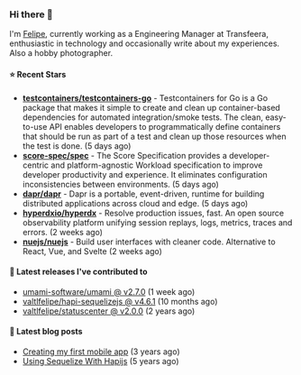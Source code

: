 ### Hi there 👋

I'm [Felipe](https://felipe.im), currently working as a Engineering Manager at Transfeera, enthusiastic in technology and occasionally write about my experiences. Also a hobby photographer.

#### ⭐ Recent Stars
- **[testcontainers/testcontainers-go](https://github.com/testcontainers/testcontainers-go)** - Testcontainers for Go is a Go package that makes it simple to create and clean up container-based dependencies for automated integration/smoke tests. The clean, easy-to-use API enables developers to programmatically define containers that should be run as part of a test and clean up those resources when the test is done. (5 days ago)
- **[score-spec/spec](https://github.com/score-spec/spec)** - The Score Specification provides a developer-centric and platform-agnostic Workload specification to improve developer productivity and experience. It eliminates configuration inconsistencies between environments. (5 days ago)
- **[dapr/dapr](https://github.com/dapr/dapr)** - Dapr is a portable, event-driven, runtime for building distributed applications across cloud and edge. (5 days ago)
- **[hyperdxio/hyperdx](https://github.com/hyperdxio/hyperdx)** - Resolve production issues, fast. An open source observability platform unifying session replays, logs, metrics, traces and errors. (2 weeks ago)
- **[nuejs/nuejs](https://github.com/nuejs/nuejs)** - Build user interfaces with cleaner code. Alternative to React, Vue, and Svelte (2 weeks ago)

#### 🚀 Latest releases I've contributed to


- [umami-software/umami @ v2.7.0](https://github.com/umami-software/umami/releases/tag/v2.7.0) (1 week ago)
- [valtlfelipe/hapi-sequelizejs @ v4.6.1](https://github.com/valtlfelipe/hapi-sequelizejs/releases/tag/v4.6.1) (10 months ago)
- [valtlfelipe/statuscenter @ v2.0.0](https://github.com/valtlfelipe/statuscenter/releases/tag/v2.0.0) (2 years ago)

#### 📄 Latest blog posts
- [Creating my first mobile app](https://felipe.im/posts/creating-my-first-mobile-app/) (3 years ago)
- [Using Sequelize With Hapijs](https://felipe.im/posts/using-sequelize-with-hapijs/) (5 years ago)